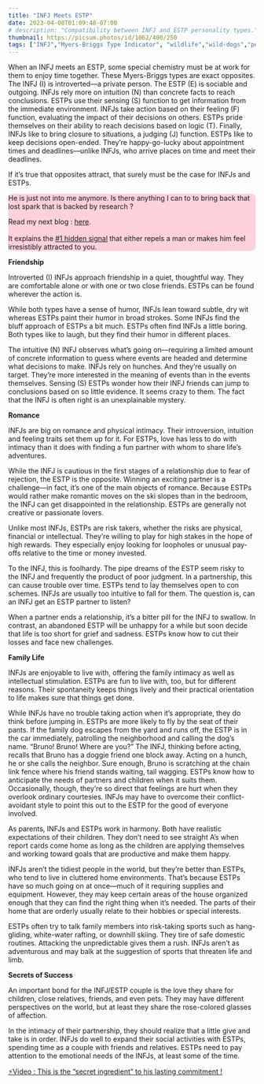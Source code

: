 ```yaml
---
title: "INFJ Meets ESTP"
date: 2023-04-08T01:09:48-07:00
# description: "Compatibility between INFJ and ESTP personality types."
thumbnail: https://picsum.photos/id/1062/400/250
tags: ["INFJ","Myers-Briggs Type Indicator", "wildlife","wild-dogs","pets","animal-welfare"]
---
```



<!-- This is **bold** text, and this is *emphasized* text.
![infp_injf table](/infp_injf-table.jpg)
Visit the [Hugo](https://gohugo.io) website! -->

<!-- https://beaconstreetusa.com/wp/infj-meets-estp/ -->


When an INFJ meets an ESTP, some special chemistry must be at work for them to enjoy time together. These Myers-Briggs types are exact opposites.
The INFJ (I) is introverted—a private person. The ESTP (E) is sociable and outgoing. INFJs rely more on intuition (N) than concrete facts to reach conclusions. ESTPs use their sensing (S) function to get information from the immediate environment. INFJs take action based on their feeling (F) function, evaluating the impact of their decisions on others. ESTPs pride themselves on their ability to reach decisions based on logic (T). Finally, INFJs like to bring closure to situations, a judging (J) function. ESTPs like to keep decisions open-ended. They’re happy-go-lucky about appointment times and deadlines—unlike INFJs, who arrive places on time and meet their deadlines.

If it’s true that opposites attract, that surely must be the case for INFJs and ESTPs.

<div style="background-color: #FFD1DC; border-radius: 9px;">
He is just not into me anymore. Is there anything I can to to bring back that lost spark that is backed by research ? 

Read my next blog : <a id="aflink" href="/wp/what-makes-him-want-only-you" class="two" target="_blank" title="Video : This is the “secret ingredient” to his lasting commitment">here</a>.</br></br>It explains the <a id="aflink" href="/wp/what-makes-him-want-only-you" class="two" target="_blank" title="Video : This is the “secret ingredient” to his lasting commitment">#1 hidden signal</a> that either repels a man or makes 
him feel irresistibly attracted to you.
</div>

**Friendship**

Introverted (I) INFJs approach friendship in a quiet, thoughtful way. They are comfortable alone or with one or two close friends. ESTPs can be found wherever the action is.

While both types have a sense of humor, INFJs lean toward subtle, dry wit whereas ESTPs paint their humor in broad strokes. Some INFJs find the bluff approach of ESTPs a bit much. ESTPs often find INFJs a little boring. Both types like to laugh, but they find their humor in different places.

The intuitive (N) INFJ observes what’s going on—requiring a limited amount of concrete information to guess where events are headed and determine what decisions to make. INFJs rely on hunches. And they’re usually on target. They’re more interested in the meaning of events than in the events themselves. Sensing (S) ESTPs wonder how their INFJ friends can jump to conclusions based on so little evidence. It seems crazy to them. The fact that the INFJ is often right is an unexplainable mystery.

**Romance**

INFJs are big on romance and physical intimacy. Their introversion, intuition and feeling traits set them up for it. For ESTPs, love has less to do with intimacy than it does with finding a fun partner with whom to share life’s adventures.

While the INFJ is cautious in the first stages of a relationship due to fear of rejection, the ESTP is the opposite. Winning an exciting partner is a challenge—in fact, it’s one of the main objects of romance. Because ESTPs would rather make romantic moves on the ski slopes than in the bedroom, the INFJ can get disappointed in the relationship. ESTPs are generally not creative or passionate lovers.

Unlike most INFJs, ESTPs are risk takers, whether the risks are physical, financial or intellectual. They’re willing to play for high stakes in the hope of high rewards. They especially enjoy looking for loopholes or unusual pay-offs relative to the time or money invested.

To the INFJ, this is foolhardy. The pipe dreams of the ESTP seem risky to the INFJ and frequently the product of poor judgment. In a partnership, this can cause trouble over time. ESTPs tend to lay themselves open to con schemes. INFJs are usually too intuitive to fall for them. The question is, can an INFJ get an ESTP partner to listen?

When a partner ends a relationship, it’s a bitter pill for the INFJ to swallow. In contrast, an abandoned ESTP will be unhappy for a while but soon decide that life is too short for grief and sadness. ESTPs know how to cut their losses and face new challenges.

**Family Life**

INFJs are enjoyable to live with, offering the family intimacy as well as intellectual stimulation. ESTPs are fun to live with, too, but for different reasons. Their spontaneity keeps things lively and their practical orientation to life makes sure that things get done.

While INFJs have no trouble taking action when it’s appropriate, they do think before jumping in. ESTPs are more likely to fly by the seat of their pants. If the family dog escapes from the yard and runs off, the ESTP is in the car immediately, patrolling the neighborhood and calling the dog’s name. “Bruno! Bruno! Where are you?” The INFJ, thinking before acting, recalls that Bruno has a doggie friend one block away. Acting on a hunch, he or she calls the neighbor. Sure enough, Bruno is scratching at the chain link fence where his friend stands waiting, tail wagging.
ESTPs know how to anticipate the needs of partners and children when it suits them. Occasionally, though, they’re so direct that feelings are hurt when they overlook ordinary courtesies. INFJs may have to overcome their conflict-avoidant style to point this out to the ESTP for the good of everyone involved.

As parents, INFJs and ESTPs work in harmony. Both have realistic expectations of their children. They don’t need to see straight A’s when report cards come home as long as the children are applying themselves and working toward goals that are productive and make them happy.

INFJs aren’t the tidiest people in the world, but they’re better than ESTPs, who tend to live in cluttered home environments. That’s because ESTPs have so much going on at once—much of it requiring supplies and equipment. However, they may keep certain areas of the house organized enough that they can find the right thing when it’s needed. The parts of their home that are orderly usually relate to their hobbies or special interests.

ESTPs often try to talk family members into risk-taking sports such as hang-gliding, white-water rafting, or downhill skiing. They tire of safe domestic routines. Attacking the unpredictable gives them a rush. INFJs aren’t as adventurous and may balk at the suggestion of sports that threaten life and limb.

**Secrets of Success**

An important bond for the INFJ/ESTP couple is the love they share for children, close relatives, friends, and even pets. They may have different perspectives on the world, but at least they share the rose-colored glasses of affection.

In the intimacy of their partnership, they should realize that a little give and take is in order. INFJs do well to expand their social activities with ESTPs, spending time as a couple with friends and relatives. ESTPs need to pay attention to the emotional needs of the INFJs, at least some of the time.

<p><a id="aflink" href="https://hop.clickbank.net/?affiliate=klayu&vendor=hissecret&lp=0" class="one" target="_blank" title="⚡Video : This is the “secret ingredient” to his lasting commitment !">⚡Video : This is the “secret ingredient” to his lasting commitment !</a></p>